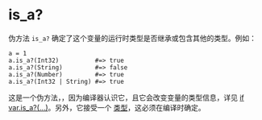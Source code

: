 # is_a?

伪方法 `is_a?` 确定了这个变量的运行时类型是否继承或包含其他的类型。例如：

```crystal
a = 1
a.is_a?(Int32)          #=> true
a.is_a?(String)         #=> false
a.is_a?(Number)         #=> true
a.is_a?(Int32 | String) #=> true
```

这是一个伪方法，，因为编译器认识它，且它会改变变量的类型信息，详见 [if var.is_a?(...)](if_varis_a.html)。另外，它接受一个 [类型](type_grammar.html)，这必须在编译时确定。
